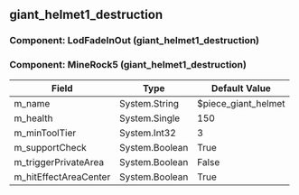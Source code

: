 ## giant_helmet1_destruction

### Component: LodFadeInOut (giant_helmet1_destruction)

### Component: MineRock5 (giant_helmet1_destruction)

|Field|Type|Default Value|
|---|---|---|
|m_name|System.String|$piece_giant_helmet|
|m_health|System.Single|150|
|m_minToolTier|System.Int32|3|
|m_supportCheck|System.Boolean|True|
|m_triggerPrivateArea|System.Boolean|False|
|m_hitEffectAreaCenter|System.Boolean|True|

